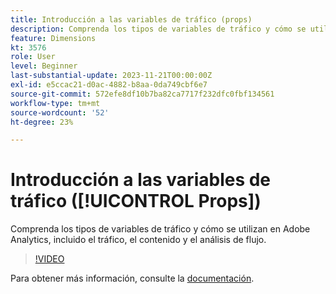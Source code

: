 ```yaml
---
title: Introducción a las variables de tráfico (props)
description: Comprenda los tipos de variables de tráfico y cómo se utilizan en Adobe Analytics.
feature: Dimensions
kt: 3576
role: User
level: Beginner
last-substantial-update: 2023-11-21T00:00:00Z
exl-id: e5ccac21-d0ac-4882-b8aa-0da749cbf6e7
source-git-commit: 572efe8df10b7ba82ca7717f232dfc0fbf134561
workflow-type: tm+mt
source-wordcount: '52'
ht-degree: 23%

---
```


# Introducción a las variables de tráfico ([!UICONTROL Props])

Comprenda los tipos de variables de tráfico y cómo se utilizan en Adobe Analytics, incluido el tráfico, el contenido y el análisis de flujo.

>[!VIDEO](https://video.tv.adobe.com/v/28767/?quality=12&learn=on)

Para obtener más información, consulte la [documentación](https://experienceleague.adobe.com/docs/analytics/components/dimensions/prop.html?lang=es).

